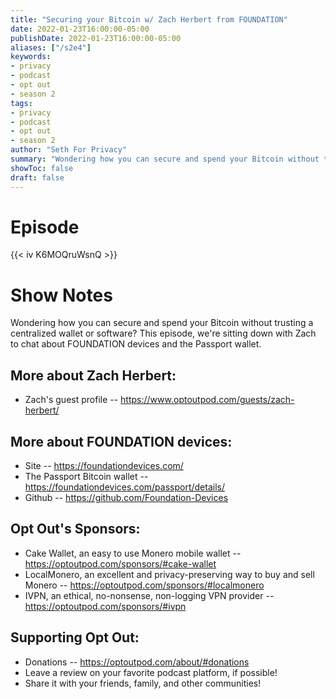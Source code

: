 ```yaml
---
title: "Securing your Bitcoin w/ Zach Herbert from FOUNDATION"
date: 2022-01-23T16:00:00-05:00
publishDate: 2022-01-23T16:00:00-05:00
aliases: ["/s2e4"]
keywords:
- privacy
- podcast
- opt out
- season 2
tags:
- privacy
- podcast
- opt out
- season 2
author: "Seth For Privacy"
summary: "Wondering how you can secure and spend your Bitcoin without trusting a centralized wallet or software? This episode, we're sitting down with Zach to chat about FOUNDATION devices and the Passport wallet."
showToc: false
draft: false
---
```


# Episode

<div id="buzzsprout-player-9910604"></div><script src="https://www.buzzsprout.com/1790481/9910604-securing-your-bitcoin-w-zach-herbert-from-foundation.js?container_id=buzzsprout-player-9910604&player=small" type="text/javascript" charset="utf-8"></script>

{{< iv K6MOQruWsnQ >}}

# Show Notes

Wondering how you can secure and spend your Bitcoin without trusting a centralized wallet or software? This episode, we're sitting down with Zach to chat about FOUNDATION devices and the Passport wallet.

## More about Zach Herbert:

- Zach's guest profile -- https://www.optoutpod.com/guests/zach-herbert/

## More about FOUNDATION devices:

- Site -- https://foundationdevices.com/
- The Passport Bitcoin wallet -- https://foundationdevices.com/passport/details/
- Github -- https://github.com/Foundation-Devices

## Opt Out's Sponsors:

- Cake Wallet, an easy to use Monero mobile wallet -- https://optoutpod.com/sponsors/#cake-wallet
- LocalMonero, an excellent and privacy-preserving way to buy and sell Monero -- https://optoutpod.com/sponsors/#localmonero
- IVPN, an ethical, no-nonsense, non-logging VPN provider -- https://optoutpod.com/sponsors/#ivpn

## Supporting Opt Out:

- Donations -- https://optoutpod.com/about/#donations
- Leave a review on your favorite podcast platform, if possible!
- Share it with your friends, family, and other communities!
